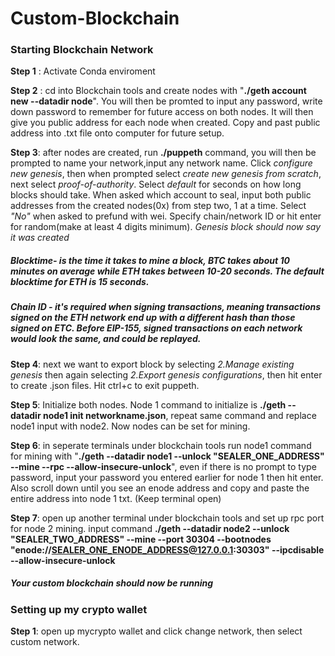 # Custom-Blockchain

### Starting Blockchain Network

**Step 1** : Activate Conda enviroment

**Step 2** : cd into Blockchain tools and create nodes with  "**./geth account new --datadir node**". You will then be promted to input any password, write down password to remember for future access on both nodes. It will then give you public address for each node when created. Copy and past public address into .txt file onto computer for future setup.

**Step 3**: after nodes are created, run **./puppeth** command, you will then be prompted to name your network,input any network name. Click *configure new genesis*, then when prompted select *create new genesis from scratch*, next select *proof-of-authority*. Select *default* for seconds on how long blocks should take. When asked which account to seal, input both public addresses from the created nodes(0x) from step two, 1 at a time. Select *"No"* when asked to prefund with wei. Specify chain/network  ID or hit enter for random(make at least 4 digits minimum). *Genesis block should now say it was created*
##### Blocktime- is the time it takes to mine a block, BTC takes about 10 minutes on average while ETH takes between 10-20 seconds. The default blocktime for ETH is 15 seconds.
##### Chain ID - it's required when signing transactions, meaning transactions signed on the ETH network end up with a different hash than those signed on ETC. Before EIP-155, signed transactions on each network would look the same, and could be replayed.

**Step 4**: next we want to export block by selecting *2.Manage existing genesis* then again selecting *2.Export genesis configurations*, then hit enter to create .json files. Hit ctrl+c to exit puppeth.

**Step 5**: Initialize both nodes. Node 1 command to initialize is **./geth --datadir node1 init networkname.json**, repeat same command and replace node1 input with node2. Now nodes can be set for mining.

**Step 6**: in seperate terminals under blockchain tools run node1 command for mining with "**./geth --datadir node1 --unlock "SEALER_ONE_ADDRESS" --mine --rpc --allow-insecure-unlock**", even if there is no prompt to type password, input your password you entered earlier for node 1 then hit enter. Also scroll down until you see an enode address and copy and paste the entire address into node 1 txt. (Keep terminal open)

**Step 7**: open up another terminal under blockchain tools and set up rpc port for node 2 mining. input command **./geth --datadir node2 --unlock "SEALER_TWO_ADDRESS" --mine --port 30304 --bootnodes "enode://SEALER_ONE_ENODE_ADDRESS@127.0.0.1:30303" --ipcdisable --allow-insecure-unlock** 
##### Your custom blockchain should now be running

### Setting up my crypto wallet

**Step 1**: open up mycrypto wallet and click change network, then select custom network. 
